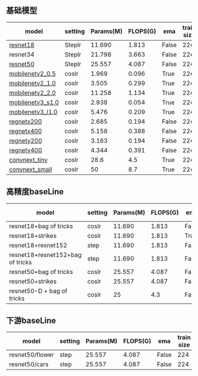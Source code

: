 ## 基础模型

| model            | setting | Params(M) | FLOPS(G) | ema   | train size | bs   | epoch | test size | top-1 |
| ---------------- | ------- | --------- | -------- | ----- | ---------- | ---- | ----- | --------- | ----- |
| [resnet18](https://gitlab.bj.sensetime.com/spring2/universal-perception/-/blob/dev/configs/cls/resnet/res18.yaml)         | Steplr  | 11.690    | 1.813    | False | 224        | 1024 | 100   | 224       | 70.13 |
| resnet34        | Steplr  | 21.798    | 3.663    | False | 224        | 1024 | 100   | 224       | 74.03 |
| [resnet50](https://gitlab.bj.sensetime.com/spring2/universal-perception/-/blob/dev/configs/cls/resnet/res50.yaml)         | Steplr  | 25.557    | 4.087    | False | 224        | 1024 | 100   | 224       | 76.76 |
| [mobilenetv2_0.5](https://gitlab.bj.sensetime.com/spring2/universal-perception/-/blob/dev/configs/cls/mobilenetv2/mbv2_0.5_batch1k_epoch250_coslr_nesterov_wd0.00004_bn_nowd_fp16_ema.yaml)  | coslr   | 1.969     | 0.096    | True  | 224        | 1024 | 350   | 224       | 65.36 |
| [mobilenetv2_1.0](https://gitlab.bj.sensetime.com/spring2/universal-perception/-/blob/dev/configs/cls/mobilenetv2/mbv2_1.0_batch1k_epoch250_coslr_nesterov_wd0.00004_bn_nowd_fp16_ema.yaml)  | coslr   | 3.505     | 0.299    | True  | 224        | 1024 | 350   | 224       | 73.35 |
| [mobilenetv2_2.0](https://gitlab.bj.sensetime.com/spring2/universal-perception/-/blob/dev/configs/cls/mobilenetv2/mbv2_2.0_batch1k_epoch250_coslr_nesterov_wd0.00004_bn_nowd_fp16_ema.yaml)  | coslr   | 11.258    | 1.134    | True  | 224        | 1024 | 350   | 224       | 77.56 |
| [mobilenetv3_s1.0](https://gitlab.bj.sensetime.com/spring2/universal-perception/-/blob/dev/configs/cls/mobilenetv3/mbv3_small_1.0_batch1k_epoch350_coslr_nesterov_wd0.00003_bn_nowd_fp16_ema0.9999_dropout0.2.yaml) | coslr   | 2.938     | 0.054    | True  | 224        | 1024 | 350   | 224       | 67.97 |
| [mobilenetv3_l1.0](https://gitlab.bj.sensetime.com/spring2/universal-perception/-/blob/dev/configs/cls/mobilenetv3/mbv3_large_1.0_batch1k_epoch350_coslr_nesterov_wd0.00003_bn_nowd_fp16_ema0.9999_dropout0.2.yaml) | coslr   | 5.476     | 0.209    | True  | 224        | 1024 | 350   | 224       | 75.17 |
| [regnetx200](https://gitlab.bj.sensetime.com/spring2/universal-perception/-/blob/dev/configs/cls/regnet/reg_x200.yaml)       | coslr   | 2.685     | 0.194    | False | 224        | 1024 | 100   | 224       | 68.19 |
| [regnetx400](https://gitlab.bj.sensetime.com/spring2/universal-perception/-/blob/dev/configs/cls/regnet/reg_x400.yaml)       | coslr   | 5.158     | 0.388    | False | 224        | 1024 | 100   | 224       | 71.98 |
| [regnety200](https://gitlab.bj.sensetime.com/spring2/universal-perception/-/blob/dev/configs/cls/regnet/reg_y200.yaml)       | coslr   | 3.163     | 0.194    | False | 224        | 1024 | 100   | 224       | 69.96 |
| [regnety400](https://gitlab.bj.sensetime.com/spring2/universal-perception/-/blob/dev/configs/cls/regnet/reg_y400.yaml)       | coslr   | 4.344     | 0.391    | False | 224        | 1024 | 100   | 224       | 73.41 |
| [convnext_tiny](https://gitlab.bj.sensetime.com/spring2/universal-perception/-/blob/dev/configs/cls/convnext/convnext_t.yaml)    | coslr   | 28.6      | 4.5      | True  | 224        | 4096 | 300   | 224       | 81.22 |
| [convnext_small](https://gitlab.bj.sensetime.com/spring2/universal-perception/-/blob/dev/configs/cls/convnext/convnext_s.yaml)   | coslr   | 50        | 8.7      | True  | 224        | 4096 | 300   | 224       | 82.74 |
## 高精度baseLine

| model                                | setting | Params(M) | FLOPS(G) | ema   | train size | bs   | epoch | test size | top-1 |
| ------------------------------------ | ------- | --------- | -------- | ----- | ---------- | ---- | ----- | --------- | ----- |
| resnet18+bag of tricks               | coslr   | 11.690    | 1.813    | False | 224        | 2048 | 200   | 224       | 70.95 |
| resnet18+strikes                     | coslr   | 11.690    | 1.813    | True  | 224        | 2048 | 300   | 224       | 72.78 |
| resnet18+resnet152                   | step    | 11.690    | 1.813    | False | 224        | 2048 | 180   | 224       | 72.83 |
| resnet18+resnet152+bag of tricks     | step    | 11.690    | 1.813    | False | 224        | 2048 | 180   | 224       | 73.03 |
| resnet50+bag of tricks               | coslr   | 25.557    | 4.087    | False | 224        | 2048 | 200   | 224       | 78.35 |
| resnet50+strikes                     | coslr   | 25.557    | 4.087    | False | 224        | 2048 | 300   | 224       | 79.16 |
| resnet50-D + bag of tricks           | coslr   | 25        | 4.3      | False | 224        | 2048 | 200   | 224       | 78.9  |

## 下游baseLine

| model                                | setting | Params(M) | FLOPS(G) | ema   | train size | bs   | epoch | test size | top-1 |
| ------------------------------------ | ------- | --------- | -------- | ----- | ---------- | ---- | ----- | --------- | ----- |
| resnet50/flower                      | step    | 25.557    | 4.087    | False | 224        | 64   | 150   | 224       | 96.86 |
| resnet50/cars                        | step    | 25.557    | 4.087    | False | 224        | 64   | 150   | 224       | 92.06 |
